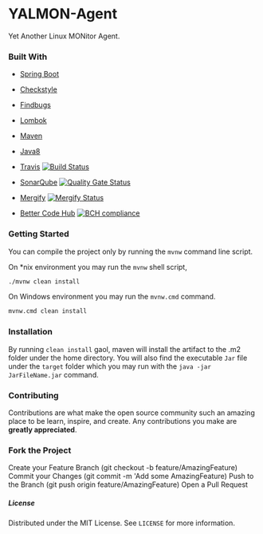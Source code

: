# YALMON-Agent
Yet Another Linux MONitor Agent.

### Built With

- [Spring Boot](https://start.spring.io)
- [Checkstyle](http://checkstyle.sourceforge.net/)
- [Findbugs](http://findbugs.sourceforge.net/)
- [Lombok](https://projectlombok.org/)
- [Maven](https://maven.apache.org/)
- [Java8](https://openjdk.java.net/install/)

- [Travis](https://travis-ci.org/) [![Build Status](https://travis-ci.org/canmogol/yalmon-agent.svg?branch=master)](https://travis-ci.org/canmogol/yalmon-agent)
- [SonarQube](https://sonarcloud.io/dashboard?id=com.yalmon%3Ayalmon-agent) [![Quality Gate Status](https://sonarcloud.io/api/project_badges/measure?project=com.yalmon%3Ayalmon-agent&metric=alert_status)](https://sonarcloud.io/dashboard?id=com.yalmon%3Ayalmon-agent)
- [Mergify](https://mergify.io) [![Mergify Status](https://img.shields.io/endpoint.svg?url=https://gh.mergify.io/badges/canmogol/yalmon-agent&style=flat)](https://mergify.io)
- [Better Code Hub](https://bettercodehub.com) [![BCH compliance](https://bettercodehub.com/edge/badge/canmogol/yalmon-agent?branch=master)](https://bettercodehub.com/)

### Getting Started

You can compile the project only by running the `mvnw` command line script.

On *nix environment you may run the `mvnw` shell script,
```bash
./mvnw clean install
```

On Windows environment you may run the `mvnw.cmd` command.
```bash
mvnw.cmd clean install
```

### Installation

By running `clean install` gaol, maven will install the artifact to the .m2 folder
under the home directory. You will also find the executable `Jar` file under the
`target` folder which you may run with the `java -jar JarFileName.jar` command.


### Contributing
Contributions are what make the open source community such an amazing place to be learn,
inspire, and create. Any contributions you make are **greatly appreciated**.

### Fork the Project
Create your Feature Branch (git checkout -b feature/AmazingFeature)
Commit your Changes (git commit -m 'Add some AmazingFeature)
Push to the Branch (git push origin feature/AmazingFeature)
Open a Pull Request

##### License
Distributed under the MIT License. See `LICENSE` for more information.


